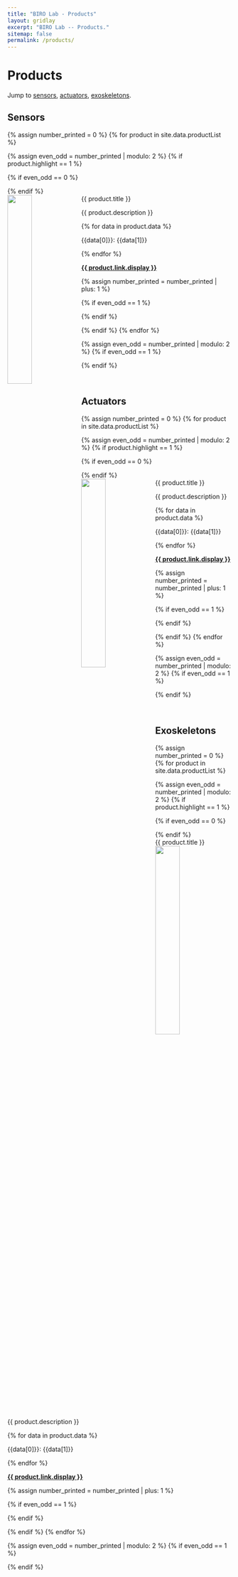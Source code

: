 ```yaml
---
title: "BIRO Lab - Products"
layout: gridlay
excerpt: "BIRO Lab -- Products."
sitemap: false
permalink: /products/
---
```


# Products

Jump to [sensors](#sensors), [actuators](#actuators), [exoskeletons](#exoskeletons). 

## Sensors

{% assign number_printed = 0 %}
{% for product in site.data.productList %}

{% assign even_odd = number_printed | modulo: 2 %}
{% if product.highlight == 1 %}

{% if even_odd == 0 %}

<div class="row">
{% endif %}

<div class="col-sm-6 clearfix">
 <div class="well">
  <productTitle>{{ product.title }}</productTitle>
  <img src="{{ site.url }}{{ site.baseurl }}/images/productImages/{{ product.image }}" class="img-responsive" width="33%" style="float: left" />
  <p>{{ product.description }}</p>
  {% for data in product.data %}
  <p> {{data[0]}}: {{data[1]}} </p>
  {% endfor %}
  <p><strong><a href="{{ site.url }}{{ site.baseurl }}{{ product.link.url }}">{{ product.link.display }}</a></strong></p>
 </div>
</div>

{% assign number_printed = number_printed | plus: 1 %}

{% if even_odd == 1 %}

</div>
{% endif %}

{% endif %}
{% endfor %}

{% assign even_odd = number_printed | modulo: 2 %}
{% if even_odd == 1 %}

</div>
{% endif %}

<p> &nbsp; </p>

## Actuators

{% assign number_printed = 0 %}
{% for product in site.data.productList %}

{% assign even_odd = number_printed | modulo: 2 %}
{% if product.highlight == 1 %}

{% if even_odd == 0 %}

<div class="row">
{% endif %}

<div class="col-sm-6 clearfix">
 <div class="well">
  <productTitle>{{ product.title }}</productTitle>
  <img src="{{ site.url }}{{ site.baseurl }}/images/productImages/{{ product.image }}" class="img-responsive" width="33%" style="float: left" />
  <p>{{ product.description }}</p>
  {% for data in product.data %}
  <p> {{data[0]}}: {{data[1]}} </p>
  {% endfor %}
  <p><strong><a href="{{ product.link.url }}">{{ product.link.display }}</a></strong></p>
 </div>
</div>

{% assign number_printed = number_printed | plus: 1 %}

{% if even_odd == 1 %}

</div>
{% endif %}

{% endif %}
{% endfor %}

{% assign even_odd = number_printed | modulo: 2 %}
{% if even_odd == 1 %}

</div>
{% endif %}

<p> &nbsp; </p>

## Exoskeletons

{% assign number_printed = 0 %}
{% for product in site.data.productList %}

{% assign even_odd = number_printed | modulo: 2 %}
{% if product.highlight == 1 %}

{% if even_odd == 0 %}

<div class="row">
{% endif %}

<div class="col-sm-6 clearfix">
 <div class="well">
  <productTitle>{{ product.title }}</productTitle>
  <img src="{{ site.url }}{{ site.baseurl }}/images/productImages/{{ product.image }}" class="img-responsive" width="33%" style="float: left" />
  <p>{{ product.description }}</p>
  {% for data in product.data %}
  <p> {{data[0]}}: {{data[1]}} </p>
  {% endfor %}
  <p><strong><a href="{{ product.link.url }}">{{ product.link.display }}</a></strong></p>
 </div>
</div>

{% assign number_printed = number_printed | plus: 1 %}

{% if even_odd == 1 %}

</div>
{% endif %}

{% endif %}
{% endfor %}

{% assign even_odd = number_printed | modulo: 2 %}
{% if even_odd == 1 %}

</div>
{% endif %}

<p> &nbsp; </p>